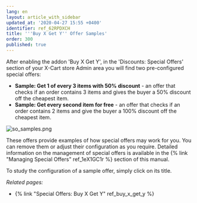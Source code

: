 ```yaml
---
lang: en
layout: article_with_sidebar
updated_at: '2020-04-27 15:55 +0400'
identifier: ref_62RPDXCH
title: '''Buy X Get Y'' Offer Samples'
order: 300
published: true
---
```

After enabling the addon 'Buy X Get Y', in the 'Discounts: Special Offers' section of your X-Cart store Admin area you will find two pre-configured special offers:
   * **Sample: Get 1 of every 3 items with 50% discount** - an offer that checks if an order contains 3 items and gives the buyer a 50% discount off the cheapest item.
   * **Sample: Get every second item for free** - an offer that checks if an order contains 2 items and give the buyer a 100% discount off the cheapest item.

![so_samples.png]({{site.baseurl}}/attachments/ref_buy_x_get_y/so_samples.png)

These offers provide examples of how special offers may work for you. You can remove them or adjust their configuration as you require. Detailed information on the management of special offers is available in the {% link "Managing Special Offers" ref_1eX1GC1r %} section of this manual.

To study the configuration of a sample offer, simply click on its title.

_Related pages:_
   
   * {% link "Special Offers: Buy X Get Y" ref_buy_x_get_y %}
